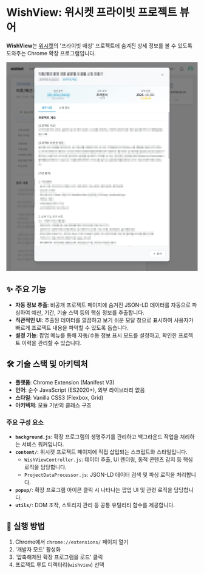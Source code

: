 # WishView: 위시켓 프라이빗 프로젝트 뷰어

**WishView**는 [위시켓](https://www.wishket.com/)의 '프라이빗 매칭' 프로젝트에 숨겨진 상세 정보를 볼 수 있도록 도와주는 Chrome 확장 프로그램입니다.

![샘플이미지](sample.png)

## ✨ 주요 기능

- **자동 정보 추출**: 비공개 프로젝트 페이지에 숨겨진 JSON-LD 데이터를 자동으로 파싱하여 예산, 기간, 기술 스택 등의 핵심 정보를 추출합니다.
- **직관적인 UI**: 추출된 데이터를 깔끔하고 보기 쉬운 모달 창으로 표시하여 사용자가 빠르게 프로젝트 내용을 파악할 수 있도록 돕습니다.
- **설정 기능**: 팝업 메뉴를 통해 자동/수동 정보 표시 모드를 설정하고, 확인한 프로젝트 이력을 관리할 수 있습니다.

## 🛠️ 기술 스택 및 아키텍처

- **플랫폼**: Chrome Extension (Manifest V3)
- **언어**: 순수 JavaScript (ES2020+), 외부 라이브러리 없음
- **스타일**: Vanilla CSS3 (Flexbox, Grid)
- **아키텍처**: 모듈 기반의 클래스 구조

### 주요 구성 요소

- **`background.js`**: 확장 프로그램의 생명주기를 관리하고 백그라운드 작업을 처리하는 서비스 워커입니다.
- **`content/`**: 위시켓 프로젝트 페이지에 직접 삽입되는 스크립트와 스타일입니다.
  - `WishViewController.js`: 데이터 추출, UI 렌더링, 동적 콘텐츠 감지 등 핵심 로직을 담당합니다.
  - `ProjectDataProcessor.js`: JSON-LD 데이터 검색 및 파싱 로직을 처리합니다.
- **`popup/`**: 확장 프로그램 아이콘 클릭 시 나타나는 팝업 UI 및 관련 로직을 담당합니다.
- **`utils/`**: DOM 조작, 스토리지 관리 등 공통 유틸리티 함수를 제공합니다.

## 🚀 실행 방법

1. Chrome에서 `chrome://extensions/` 페이지 열기
2. '개발자 모드' 활성화
3. '압축해제된 확장 프로그램을 로드' 클릭
4. 프로젝트 루트 디렉터리(`wishview`) 선택
